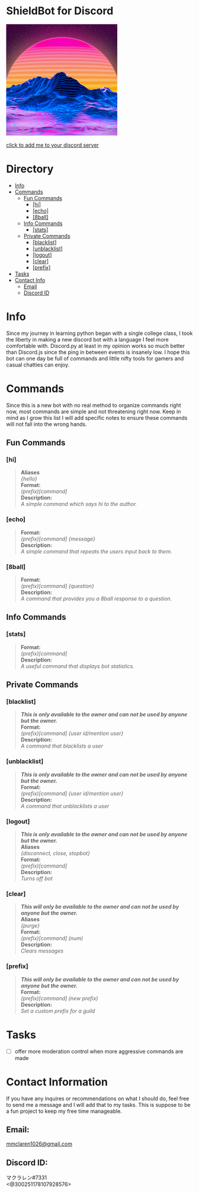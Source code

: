 # ShieldBot for Discord

![ShieldBot Logo](/docs/bot_resize.png)

[click to add me to your discord server](https://discord.com/api/oauth2/authorize?client_id=754876371829784717&permissions=8&scope=bot)

# Directory

* [Info]()
* [Commands]()
    * [Fun Commands]()
        * [[hi]]()
        * [[echo]]()
        * [[8ball]]()
    * [Info Commands]()
        * [[stats]]()
    * [Private Commands]()
        * [[blacklist]]()
        * [[unblacklist]]()
        * [[logout]]()
        * [[clear]]()
        * [[prefix]]()
* [Tasks]()
* [Contact Info]()
    * [Email]()
    * [Discord ID]()


# Info
Since my journey in learning python began with a single college class, I took the liberty in making a new discord bot with a language I feel more comfortable with. Discord.py at least in my opinion works so much better than Discord.js since the ping in between events is insanely low. I hope this bot can one day be full of commands and little nifty tools for gamers and casual chatties can enjoy.

# Commands
Since this is a new bot with no real method to organize commands right now, most commands are simple and not threatening right now. Keep in mind as I grow this list I will add specific notes to ensure these commands will not fall into the wrong hands.

## Fun Commands

### [hi]  
>**Aliases**  
_{hello}_  
**Format:**  
_(prefix)[command]_  
**Description:**  
_A simple command which says hi to the author._

### [echo]  
>**Format:**  
_(prefix)[command] {message}_  
**Description:**  
_A simple command that repeats the users input back to them._

### [8ball]
>**Format:**  
_(prefix)[command] {question}_  
**Description:**  
_A command that provides you a 8ball response to a question._

## Info Commands

### [stats]  
>**Format:**  
_(prefix)[command]_  
**Description:**  
_A useful command that displays bot statistics._

## Private Commands

### [blacklist]
>***This is only available to the owner and can not be used by anyone but the owner.***  
**Format:**  
_(prefix)[command] {user id/mention user}_  
**Description:**  
_A command that blacklists a user_  

### [unblacklist]
>***This is only available to the owner and can not be used by anyone but the owner.***  
**Format:**  
_(prefix)[command] {user id/mention user}_  
**Description:**  
_A command that unblacklists a user_  

### [logout]
>***This is only available to the owner and can not be used by anyone but the owner.***  
**Aliases**  
_{disconnect, close, stopbot}_  
**Format:**  
_(prefix)[command]_  
**Description:**  
_Turns off bot_

### [clear]
>***This will only be available to the owner and can not be used by anyone but the owner.***  
**Aliases**  
_{purge}_  
**Format:**  
_(prefix)[command] (num)_  
**Description:**  
_Clears messages_

### [prefix]
>***This will only be available to the owner and can not be used by anyone but the owner.***  
**Format:**  
_(prefix)[command] (new prefix)_  
**Description:**  
_Set a custom prefix for a guild_  

# Tasks
- [ ] offer more moderation control when more aggressive commands are made

# Contact Information
If you have any inquires or recommendations on what I should do, feel free to send me a message and I will add that to my tasks. This is suppose to be a fun project to keep my free time manageable.
## Email:  
mmclaren1026@gmail.com
## Discord ID:  
マクラレン#7331  
<@300251178107928576>  
